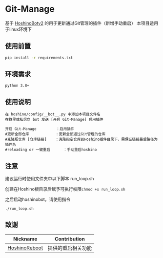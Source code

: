 # Git-Manage
基于 [HoshinoBotv2](https://github.com/Ice9Coffee/HoshinoBot) 的用于更新通过Git管理的插件（新增手动重启）
本项目适用于linux环境下
## 使用前置
```bash
pip install -r requirements.txt
```

## 环境需求
```
python 3.8+
```

## 使用说明
```
在 hoshino/config/__bot__.py 中添加本项目文件名
在群里或私信向 bot 发送 [开启 Git-Manage] 启用插件

开启 Git-Manage         ：启用插件
#更新全部仓库            ：更新全部通过Git管理的仓库
#克隆版仓库 [仓库链接]    ：克隆指定仓库到Hoshino插件目录下，需保证链接最后路径为插件名
#reloading or 一键重启      ：手动重启hoshino
```
## 注意
建议运行时使用文件夹中以下脚本
run_loop.sh

创建在Hoshino根目录后赋予可执行权限`chmod +x run_loop.sh`

之后启动hoshinobot，请使用指令
```
./run_loop.sh
```

## 致谢
| Nickname         | Contribution      |
| ---------------- | ----------------- |
| [HoshinoReboot](https://github.com/Norca0721/HoshinoReboot) | 提供的重启相关功能 |
